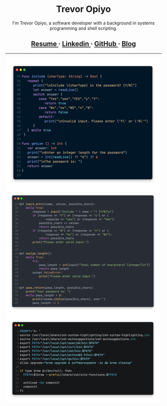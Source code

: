 <h1 align="center">
	Trevor Opiyo
</h1>

<div align="center">
	I'm Trevor Opiyo, a software developer with a background in systems programming and shell scripting.
</div>

<h2 align="center">
	<a href="resume.pdf">
		Resume
	</a>
	<a>
		·
	</a>
	<a href="https://www.linkedin.com/in/trevor-opiyo-884604165">
		Linkedin
	</a>
	<a>
		·
	</a>
	<a href="https://github.com/Trevor-Opiyo">
		GitHub
	</a>
	<a>
		·
	</a>
	<a href="blog.html">
		Blog
	</a>
</h2>

---

<img src="swift.png" alt="swift-passmaker" width="500"/>
<img src="python.png" alt="python-passmaker" width="500"/>
<img src="zshrc.png" alt="zshrc" width="500"/>